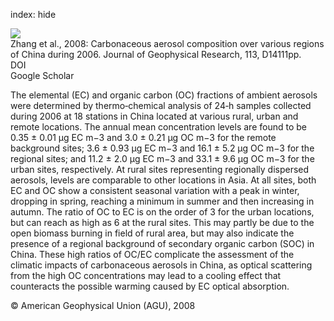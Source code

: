 index: hide

<div class="Citation">
    <div class="Citation-thumb CitationThumb-linked"  data-href="https://doi.org/10.1029/2007jd009525">
      <img src="https://static.claimspace.cloud/climate-study-static/refs/thumbs/7/Zhang_et_al_2008-thumb.png" />
    </div>

  <div class="Citation-body">
    <div class="Citation-text">Zhang et al., 2008: Carbonaceous aerosol composition over various regions of China during 2006. <span class="Article-journal">Journal of Geophysical Research, </span><span class="Article-volume">113, </span>D14111pp.</div>
    <div class="Citation-links">
      <div class="CitationLink" data-href="https://doi.org/10.1029/2007jd009525">
        <div class="CitationLink-icon CitationLink-Doi"></div>
        <div class="CitationLink-text">DOI</div>
      </div>
      <div class="CitationLink" data-href="https://scholar.google.com/scholar?q=10.1029/2007jd009525">
        <div class="CitationLink-icon CitationLink-Scholar"></div>
        <div class="CitationLink-text">Google Scholar</div>
      </div>
    </div>
  </div>
</div>

The elemental (EC) and organic carbon (OC) fractions of ambient aerosols were determined by thermo‐chemical analysis of 24‐h samples collected during 2006 at 18 stations in China located at various rural, urban and remote locations. The annual mean concentration levels are found to be 0.35 ± 0.01 μg EC m−3 and 3.0 ± 0.21 μg OC m−3 for the remote background sites; 3.6 ± 0.93 μg EC m−3 and 16.1 ± 5.2 μg OC m−3 for the regional sites; and 11.2 ± 2.0 μg EC m−3 and 33.1 ± 9.6 μg OC m−3 for the urban sites, respectively. At rural sites representing regionally dispersed aerosols, levels are comparable to other locations in Asia. At all sites, both EC and OC show a consistent seasonal variation with a peak in winter, dropping in spring, reaching a minimum in summer and then increasing in autumn. The ratio of OC to EC is on the order of 3 for the urban locations, but can reach as high as 6 at the rural sites. This may partly be due to the open biomass burning in field of rural area, but may also indicate the presence of a regional background of secondary organic carbon (SOC) in China. These high ratios of OC/EC complicate the assessment of the climatic impacts of carbonaceous aerosols in China, as optical scattering from the high OC concentrations may lead to a cooling effect that counteracts the possible warming caused by EC optical absorption.

<div class="Citation-copy">
&copy; American Geophysical Union (AGU), 2008
</div>